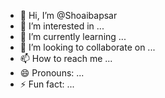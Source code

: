 - 👋 Hi, I’m @Shoaibapsar
- 👀 I’m interested in ...
- 🌱 I’m currently learning ...
- 💞️ I’m looking to collaborate on ...
- 📫 How to reach me ...
- 😄 Pronouns: ...
- ⚡ Fun fact: ...

<!---
Shoaibapsar/Shoaibapsar is a ✨ special ✨ repository because its `README.md` (this file) appears on your GitHub profile.
You can click the Preview link to take a look at your changes.
--->
